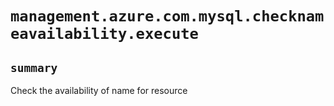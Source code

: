 # `management.azure.com.mysql.checknameavailability.execute`

## `summary`
Check the availability of name for resource


